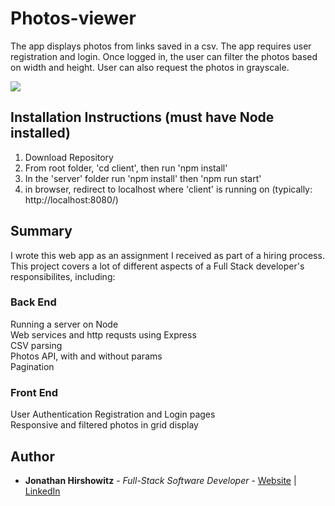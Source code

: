 # Photos-viewer

The app displays photos from links saved in a csv. The app requires user registration and login. Once logged in, the user can filter the photos based on width and height. User can also request the photos in grayscale.

<image src="./client/src/assets/photos-viewer.png">

##  Installation Instructions (must have Node installed)

1. Download Repository
2. From root folder, 'cd client', then run 'npm install'
3. In the 'server' folder run 'npm install' then 'npm run start'
4. in browser, redirect to localhost where 'client' is running on (typically:  http://localhost:8080/)

## Summary
I wrote this web app as an assignment I received as part of a hiring process.
This project covers a lot of different aspects of a Full Stack developer's responsibilites, including:

### Back End
Running a server on Node  
Web services and http requsts using Express  
CSV parsing  
Photos API, with and without params  
Pagination

### Front End
User Authentication
Registration and Login pages  
Responsive and filtered photos in grid display  

## Author

* **Jonathan Hirshowitz** - *Full-Stack Software Developer* - [Website](https://jonathan-hirshowitz-portfolio.firebaseapp.com/) | [LinkedIn](https://www.linkedin.com/in/jonathan-hirshowitz/)